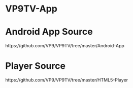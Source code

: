 VP9TV-App
=========

<h1>Android App Source</h1>
https://github.com/VP9/VP9TV/tree/master/Android-App

<h1>Player Source</h1>
https://github.com/VP9/VP9TV/tree/master/HTML5-Player
